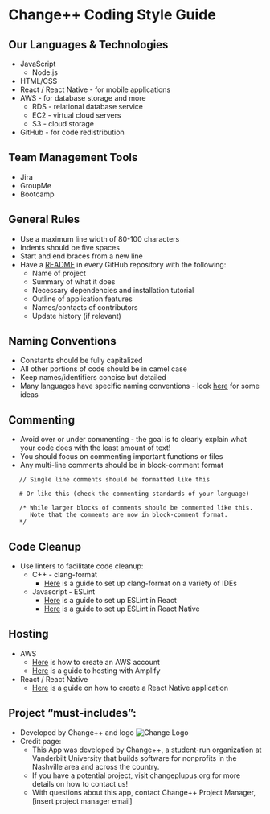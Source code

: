 # Change++ Coding Style Guide

## Our Languages & Technologies
- JavaScript
  - Node.js
- HTML/CSS
- React / React Native - for mobile applications
- AWS - for database storage and more
  - RDS - relational database service
  - EC2 - virtual cloud servers
  - S3 - cloud storage
- GitHub - for code redistribution

## Team Management Tools
- Jira
- GroupMe
- Bootcamp

## General Rules
- Use a maximum line width of 80-100 characters
- Indents should be five spaces
- Start and end braces from a new line
- Have a [README](https://github.com/juyoungkim304/Change-Black-and-Latinx-Directory/blob/master/README.md) in every GitHub repository with the following:
  - Name of project
  - Summary of what it does
  - Necessary dependencies and installation tutorial
  - Outline of application features
  - Names/contacts of contributors
  - Update history (if relevant)

## Naming Conventions
- Constants should be fully capitalized
- All other portions of code should be in camel case
- Keep names/identifiers concise but detailed
- Many languages have specific naming conventions - look [here](https://en.wikipedia.org/wiki/Naming_convention_(programming)) for some ideas
  
## Commenting
- Avoid over or under commenting - the goal is to clearly explain what your code does with the least amount of text!
- You should focus on commenting important functions or files
- Any multi-line comments should be in block-comment format

```
   // Single line comments should be formatted like this
   
   # Or like this (check the commenting standards of your language)
   
   /* While larger blocks of comments should be commented like this. 
      Note that the comments are now in block-comment format.
   */
```

## Code Cleanup
- Use linters to facilitate code cleanup:
  - C++ - clang-format
    - [Here](https://clang.llvm.org/docs/ClangFormat.html) is a guide to set up clang-format on a variety of IDEs
  - Javascript - ESLint
    - [Here](https://medium.com/@RossWhitehouse/setting-up-eslint-in-react-c20015ef35f7) is a guide to set up ESLint in React
    - [Here](https://medium.com/fantageek/setting-up-eslint-and-editorconfig-in-react-native-projects-31b4d9ddd0f6) is a guide to set up ESLint in React Native

## Hosting
- AWS
  - [Here](https://aws.amazon.com/premiumsupport/knowledge-center/create-and-activate-aws-account/) is how to create an AWS account
  - [Here](https://aws.amazon.com/blogs/aws/host-your-apps-with-aws-amplify-console-from-the-aws-amplify-cli/) is a guide to hosting with Amplify
- React / React Native
  - [Here](https://reactnative.dev/docs/tutorial.html) is a guide on how to create a React Native application

## Project “must-includes”:
- Developed by Change++ and logo
![Change Logo](https://github.com/juyoungkim304/Change-Black-and-Latinx-Directory/blob/master/ChangeLogo.JPG)
- Credit page:
  - This App was developed by Change++, a student-run organization at Vanderbilt University that builds software for nonprofits in the Nashville area and across the country. 
  - If you have a potential project, visit changeplupus.org for more details on how to contact us!
  - With questions about this app, contact Change++ Project Manager, [insert project manager email]



